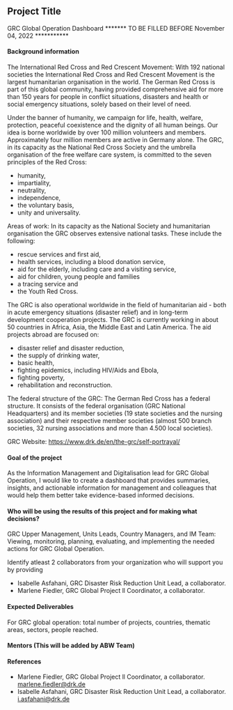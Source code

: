 ## Project Title
GRC Global Operation Dashboard
******* TO BE FILLED BEFORE November 04, 2022 ***********

#### Background information
The International Red Cross and Red Crescent Movement:
With 192 national societies the International Red Cross and Red Crescent Movement is the largest humanitarian organisation in the world. The German Red Cross is part of this global community, having provided comprehensive aid for more than 150 years for people in conflict situations, disasters and health or social emergency situations, solely based on their level of need.

Under the banner of humanity, we campaign for life, health, welfare, protection, peaceful coexistence and the dignity of all human beings. Our idea is borne worldwide by over 100 million volunteers and members. Approximately four million members are active in Germany alone. The GRC, in its capacity as the National Red Cross Society and the umbrella organisation of the free welfare care system, is committed to the seven principles of the Red Cross:
- humanity,
- impartiality,
- neutrality,
- independence,
- the voluntary basis,
- unity and universality.

Areas of work:
In its capacity as the National Society and humanitarian organisation the GRC observes extensive national tasks. These include the following:

- rescue services and first aid,
- health services, including a blood donation service,
- aid for the elderly, including care and a visiting service,
- aid for children, young people and families
- a tracing service and
- the Youth Red Cross.

The GRC is also operational worldwide in the field of humanitarian aid - both in acute emergency situations (disaster relief) and in long-term development cooperation projects. The GRC is currently working in about 50 countries in Africa, Asia, the Middle East and Latin America. The aid projects abroad are focused on:

- disaster relief and disaster reduction,
- the supply of drinking water,
- basic health,
- fighting epidemics, including HIV/Aids and Ebola,
- fighting poverty,
- rehabilitation and reconstruction.

The federal structure of the GRC:
The German Red Cross has a federal structure. It consists of the federal organisation (GRC National Headquarters) and its member societies (19 state societies and the nursing association) and their respective member societies (almost 500 branch societies, 32 nursing associations and more than 4.500 local societies).

GRC Website: https://www.drk.de/en/the-grc/self-portrayal/
#### Goal of the project
As the Information Management and Digitalisation lead for GRC Global Operation, I would like to create a dashboard that provides summaries, insights, and actionable information for management and colleagues that would help them better take evidence-based informed decisions.


#### Who will be using the results of this project and for making what decisions?
GRC Upper Management, Units Leads, Country Managers, and IM Team:
Viewing, monitoring, planning, evaluating, and implementing the needed actions for GRC Global Operation.


Identify atleast 2 collaborators from your organization who will support you by providing
- Isabelle Asfahani, GRC Disaster Risk Reduction Unit Lead, a collaborator.
- Marlene Fiedler, GRC Global Project ll Coordinator, a collaborator.

#### Expected Deliverables
For GRC global operation: total number of projects, countries, thematic areas, sectors, people reached.
#### Mentors (This will be added by ABW Team)

#### References
- Marlene Fiedler, GRC Global Project ll Coordinator, a collaborator. marlene.fiedler@drk.de
- Isabelle Asfahani, GRC Disaster Risk Reduction Unit Lead, a collaborator. i.asfahani@drk.de
